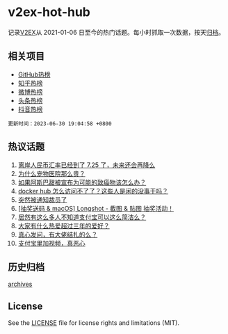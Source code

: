 # v2ex-hot-hub

 记录[V2EX](https://www.v2ex.com/)从 2021-01-06 日至今的热门话题。每小时抓取一次数据，按天[归档](archives)。
 
 ## 相关项目

- [GitHub热榜](https://github.com/snaildev/github-hot-hub)
- [知乎热榜](https://github.com/snaildev/zhihu-hot-hub)
- [微博热榜](https://github.com/snaildev/weibo-hot-hub)
- [头条热榜](https://github.com/snaildev/toutiao-hot-hub)
- [抖音热榜](https://github.com/snaildev/douyin-hot-hub)


 `更新时间：2023-06-30 19:04:58 +0800`

## 热议话题

1. [离岸人民币汇率已经到了 7.25 了，未来还会再降么](https://www.v2ex.com/t/952927)
1. [为什么宠物医院那么贵？](https://www.v2ex.com/t/952915)
1. [如果阿斯巴甜被宣布为可能的致癌物该怎么办？](https://www.v2ex.com/t/952818)
1. [docker hub 怎么访问不了了？这些人是闲的没事干吗？](https://www.v2ex.com/t/952876)
1. [突然被通知裁员了](https://www.v2ex.com/t/952885)
1. [[抽奖送码 & macOS] Longshot - 截图 & 贴图 抽奖活动！](https://www.v2ex.com/t/952845)
1. [居然有这么多人不知道支付宝可以这么简洁么？](https://www.v2ex.com/t/952919)
1. [大家有什么热爱超过三年的爱好？](https://www.v2ex.com/t/953032)
1. [真心发问，有大佬结扎的么？](https://www.v2ex.com/t/953000)
1. [支付宝里加视频，真恶心](https://www.v2ex.com/t/952879)

## 历史归档

[archives](archives)

## License

See the [LICENSE](LICENSE) file for license rights and limitations (MIT).
